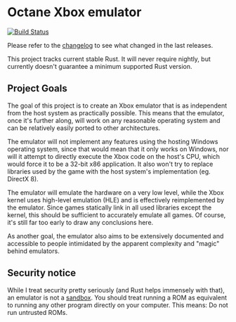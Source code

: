 # Octane Xbox emulator

[![Build Status](https://travis-ci.org/jonas-schievink/octane.svg?branch=master)](https://travis-ci.org/jonas-schievink/octane)

Please refer to the [changelog](CHANGELOG.md) to see what changed in the last
releases.

This project tracks current stable Rust. It will never require nightly, but
currently doesn't guarantee a minimum supported Rust version.

## Project Goals

The goal of this project is to create an Xbox emulator that is as independent
from the host system as practically possible. This means that the emulator, once
it's further along, will work on any reasonable operating system and can be
relatively easily ported to other architectures.

The emulator will not implement any features using the hosting Windows operating
system, since that would mean that it only works on Windows, nor will it attempt
to directly execute the Xbox code on the host's CPU, which would force it to be
a 32-bit x86 application. It also won't try to replace libraries used by the
game with the host system's implementation (eg. DirectX 8).

The emulator will emulate the hardware on a very low level, while the Xbox
kernel uses high-level emulation (HLE) and is effectively reimplemented by the
emulator. Since games statically link in all used libraries except the kernel,
this should be sufficient to accurately emulate all games. Of course, it's
still far too early to draw any conclusions here.

As another goal, the emulator also aims to be extensively documented and
accessible to people intimidated by the apparent complexity and "magic" behind
emulators.

## Security notice

While I treat security pretty seriously (and Rust helps immensely with that), an
emulator is not a [sandbox]. You should treat running a ROM as equivalent
to running any other program directly on your computer. This means: Do not run
untrusted ROMs.

[sandbox]: https://en.wikipedia.org/wiki/Sandbox_(computer_security)
